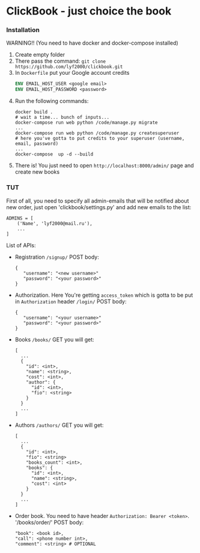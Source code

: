 # ClickBook - just choice the book

### Installation

WARNING!! (You need to have docker and docker-compose installed)

1. Create empty folder
1. There pass the command: `git clone https://github.com/lyf2000/clickbook.git`
1. In `Dockerfile` put your Google account credits
    ```dockerfile
    ENV EMAIL_HOST_USER <google email>
    ENV EMAIL_HOST_PASSWORD <password>
    ```
1. Run the following commands:
    ```
    docker build .
   # wait a time... bunch of inputs...
   docker-compose run web python /code/manage.py migrate
   ...
   docker-compose run web python /code/manage.py createsuperuser
   # here you've gotta to put credits to your superuser (username, email, password)
   ...
   docker-compose  up -d --build
    ```
1. There is! You just need to open `http://localhost:8000/admin/` page and create new books

### TUT

First of all, you need to specify all admin-emails that will be notified about new order, just open 'clickbook/settings.py' and add new emails to the list:
```
ADMINS = [
    ('Name', 'lyf2000@mail.ru'),
    ...
]
```

List of APIs:

- Registration `/signup/` POST body:
    ```
    {
       "username": "<new username>"  
       "password": "<your password>"  
    }
    ```
- Authorization. Here You're getting `access_token` which is gotta to be put in `Authorization` header `/login/` POST body:
    ```
    {
       "username": "<your username>"  
       "password": "<your password>"  
    }
    ```
- Books `/books/` GET you will get:
    ```
    [
      ...
      {
        "id": <int>,
        "name": <string>,
        "cost": <int>,
        "author": {
          "id": <int>,
          "fio": <string>
        }
      }
      ...
    ]
    ```
- Authors `/authors/` GET you will get:
    ```
    [
      ...
      {
        "id": <int>,
        "fio": <string>
        "books_count": <int>,
        "books": {
          "id": <int>,
          "name": <string>,
          "cost": <int>
        }
      }
      ...
    ]
    ```
- Order book. You need to have header `Authorization: Bearer <token>`. '/books/order/' POST  body:
    ```
    "book": <book id>,
    "call": <phone number int>,
    "comment": <string> # OPTIONAL
    ```
